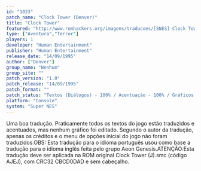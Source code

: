 ```yaml
---
id: "1023"
patch_name: "Clock Tower (Denver)"
title: "Clock Tower"
featured: "http://www.romhackers.org/imagens/traducoes/[SNES] Clock Tower - Denver - 1.png"
type: ["Aventura","Terror"]
players: 1
developer: "Human Entertainment"
publisher: "Human Entertainment"
release_date: "14/09/1995"
author: ["Denver"]
group_name: "Nenhum"
group_site: ""
patch_version: "1.0"
patch_release: "14/09/1995"
patch_format: ""
patch_status: "Textos (Diálogos) - 100% / Acentuação - 100% / Gráficos - 0%"
platform: "Console"
system: "Super NES"
---
```


Uma boa tradução. Praticamente todos os textos do jogo estão traduzidos e acentuados, mas nenhum gráfico foi editado. Segundo o autor da tradução, apenas os créditos e o menu de opções inicial do jogo não foram traduzidos.OBS: Esta tradução para o idioma português usou como base a tradução para o idioma inglês feita pelo grupo Aeon Genesis.ATENÇÃO:Esta tradução deve ser aplicada na ROM original Clock Tower (J).smc (código AJEJ), com CRC32 CBCD0DAD e sem cabeçalho.